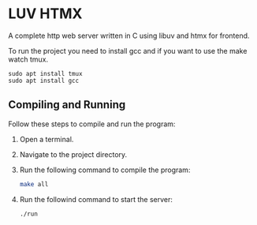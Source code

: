 # LUV HTMX
A complete http web server written in C using libuv and htmx for frontend.

To run the project you need to install gcc and if you want to use the make watch
tmux.
```
sudo apt install tmux
sudo apt install gcc
```

## Compiling and Running

Follow these steps to compile and run the program:

1. Open a terminal.

2. Navigate to the project directory.

3. Run the following command to compile the program:

   ```bash
   make all

4. Run the followind command to start the server:
   ```bash
   ./run
